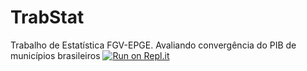 # TrabStat
Trabalho de Estatística FGV-EPGE. Avaliando convergência do PIB de municípios brasileiros
[![Run on Repl.it](https://repl.it/badge/github/danielnrocha/TrabStat)](https://repl.it/github/danielnrocha/TrabStat)